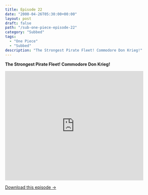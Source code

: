 ```yaml
---
title: Episode 22
date: "2000-04-26T05:30:00+00:00"
layout: post
draft: false
path: "/sub-one-piece-episode-22"
category: "Subbed"
tags:
  - "One Piece"
  - "Subbed"
description: "The Strongest Pirate Fleet! Commodore Don Krieg!"
---
```


**The Strongest Pirate Fleet! Commodore Don Krieg!**

<iframe width="640" height="360" src="https://www.fembed.com/v/7qo7566kw9g" frameborder="0" marginwidth=0 marginheight=0 scrolling=no allowfullscreen style="max-width:90%;"></iframe>

<a href="http://ouo.io/qs/eCodkFEQ?s=https://www.fembed.com/f/7qo7566kw9g" class="styled_a">Download this episode →</a>

